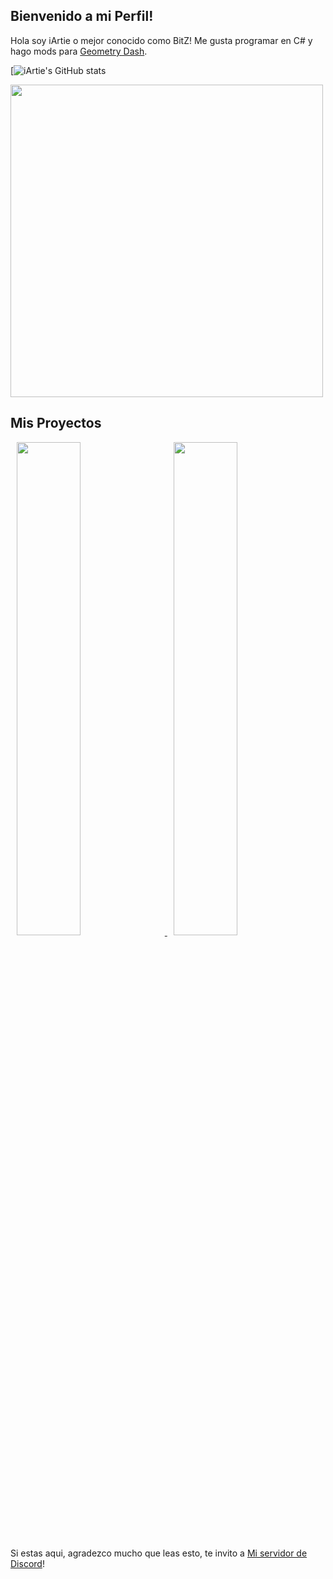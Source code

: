 ## Bienvenido a mi Perfil!

Hola soy iArtie o mejor conocido como BitZ! Me gusta programar en C# y hago mods para [Geometry Dash](https://store.steampowered.com/app/322170/Geometry_Dash/).

[![iArtie's GitHub stats](https://github-readme-stats-git-masterrstaa-rickstaa.vercel.app/api?username=iartie&&show_icons=true&theme=dark)

<img src="https://media.tenor.com/ZtuVwa_2f1oAAAAC/kobayashi-san-chi-no-maid-dragon-anime.gif" width="500"/>

## Mis Proyectos

<p float="center">
 
 <a href="https://github.com/iArtie/FreeGames">
 <img src="https://github-readme-stats-git-masterrstaa-rickstaa.vercel.app/api/pin?username=iartie&repo=FreeGames&title_color=fff&icon_color=f9f9f9&text_color=ffff&bg_color=30,e96443,904e95&border_color=904e95,e96443,30" hspace="10" width="45%"/>
  </a>
 
  <a href="https://github.com/iArtie/CustomProfiles">
  <img src="https://github-readme-stats-git-masterrstaa-rickstaa.vercel.app/api/pin?username=iartie&repo=CustomProfiles&title_color=383f40&icon_color=383f40&text_color=383f40&bg_color=ffffff,ffff,00f2ff&border_color=00ff15" hspace="10" width="45%"/>
  </a>
  
Si estas aqui, agradezco mucho que leas esto, te invito a [Mi servidor de Discord](https://discord.gg/Ketv5BsqHt)!

